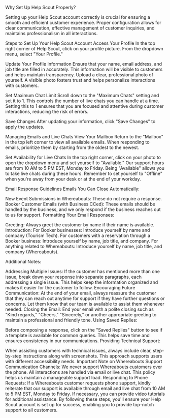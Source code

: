 Why Set Up Help Scout Properly?

Setting up your Help Scout account correctly is crucial for ensuring a smooth and efficient customer experience. Proper configuration allows for clear communication, effective management of customer inquiries, and maintains professionalism in all interactions.

Steps to Set Up Your Help Scout Account
Access Your Profile
In the top right corner of Help Scout, click on your profile picture.
From the dropdown menu, select "Your Profile."

Update Your Profile Information
Ensure that your name, email address, and job title are filled in accurately. This information will be visible to customers and helps maintain transparency.
Upload a clear, professional photo of yourself. A visible photo fosters trust and helps personalize interactions with customers.

Set Maximum Chat Limit
Scroll down to the "Maximum Chats" setting and set it to 1. This controls the number of live chats you can handle at a time. Setting this to 1 ensures that you are focused and attentive during customer interactions, reducing the risk of errors.

Save Changes
After updating your information, click "Save Changes" to apply the updates.

Managing Emails and Live Chats
View Your Mailbox
Return to the "Mailbox" in the top left corner to view all available emails.
When responding to emails, prioritize them by starting from the oldest to the newest.

Set Availability for Live Chats
In the top right corner, click on your photo to open the dropdown menu and set yourself to "Available."
Our support hours are from 10 AM to 5 PM EST, Monday to Friday. Being "Available" allows you to take live chats during these hours.
Remember to set yourself to "Offline" when you're away from your desk or at the end of your workday.

Email Response Guidelines
Emails You Can Close Automatically:

New Event Submissions in Whereabouts: These do not require a response.
Booker Customer Emails (with Business CCed): These emails should be handled by the business, and we only respond if the business reaches out to us for support.
Formatting Your Email Responses:

Greeting: Always greet the customer by name if their name is available.
Introduction:
For Booker businesses: Introduce yourself by name and company (Tourism Tech).
For customers with a reservation through a Booker business: Introduce yourself by name, job title, and company.
For anything related to Whereabouts: Introduce yourself by name, job title, and company (Whereabouts).

Additional Notes:

Addressing Multiple Issues: If the customer has mentioned more than one issue, break down your response into separate paragraphs, each addressing a single issue. This helps keep the information organized and makes it easier for the customer to follow.
Encouraging Future Communication: At the end of your email, always reassure the customer that they can reach out anytime for support if they have further questions or concerns. Let them know that our team is available to assist them whenever needed.
Closing the Email: End your email with a polite closing such as "Kind regards," "Cheers," "Sincerely," or another appropriate greeting to maintain a professional and friendly tone.
Using Saved Replies:

Before composing a response, click on the "Saved Replies" button to see if a template is available for common queries. This helps save time and ensures consistency in our communications.
Providing Technical Support:

When assisting customers with technical issues, always include clear, step-by-step instructions along with screenshots. This approach supports users with different accessibility needs.
Important Note on Whereabouts Support
Communication Channels: We never support Whereabouts customers over the phone. All interactions are handled via email or live chat. This policy helps us maintain a manageable support load.
Responding to Phone Requests: If a Whereabouts customer requests phone support, kindly reiterate that our support is available through email and live chat from 10 AM to 5 PM EST, Monday to Friday. If necessary, you can provide video tutorials for additional assistance.
By following these steps, you'll ensure your Help Scout account is set up for success, enabling you to provide top-notch support to all customers.
